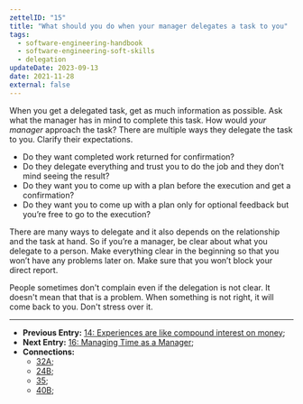 ```yaml
---
zettelID: "15"
title: "What should you do when your manager delegates a task to you"
tags:
  - software-engineering-handbook
  - software-engineering-soft-skills
  - delegation
updateDate: 2023-09-13
date: 2021-11-28
external: false
---
```


When you get a delegated task, get as much information as possible. Ask what the manager has in mind to complete this task. How would *your manager* approach the task? There are multiple ways they delegate the task to you. Clarify their expectations.

- Do they want completed work returned for confirmation?
- Do they delegate everything and trust you to do the job and they don’t mind seeing the result?
- Do they want you to come up with a plan before the execution and get a confirmation?
- Do they want you to come up with a plan only for optional feedback but you’re free to go to the execution?

There are many ways to delegate and it also depends on the relationship and the task at hand. So if you’re a manager, be clear about what you delegate to a person. Make everything clear in the beginning so that you won’t have any problems later on. Make sure that you won’t block your direct report.

People sometimes don't complain even if the delegation is not clear. It doesn't mean that that is a problem. When something is not right, it will come back to you. Don't stress over it.

---

- **Previous Entry:** [14: Experiences are like compound interest on money](/notes/14/);
- **Next Entry:** [16: Managing Time as a Manager](/notes/16/);
- **Connections:**
  - [32A](/notes/32a/);
  - [24B](/notes/24b/);
  - [35](/notes/35/);
  - [40B](/notes/40b/);
